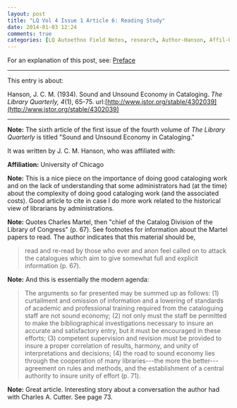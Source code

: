 ```yaml
---
layout: post
title: "LQ Vol 4 Issue 1 Article 6: Reading Study"
date: 2014-01-03 12:24
comments: true
categories: [LQ Autoethno Field Notes, research, Author-Hanson, Affil-University of Chicago]
---
```


For an explanation of this post, see:
[Preface](/blog/2013/08/14/lq-autoethnography-research-journal-preface/)

---

This entry is about:

Hanson, J. C. M. (1934). Sound and Unsound Economy in
Cataloging. *The Library Quarterly, 4*(1), 65-75.
url:[http://www.jstor.org/stable/4302039](http://www.jstor.org/stable/4302039)

---

**Note:** The sixth article of the first issue of the
fourth volume of *The Library Quarterly* is titled
"Sound and Unsound Economy in Cataloging."

It was written by J. C. M. Hanson, who was affiliated
with:

**Affiliation:** University of Chicago

**Note:** This is a nice piece on the importance of doing good
cataloging work and on the lack of understanding that some
administrators had (at the time) about the complexity of doing
good cataloging work (and the associated costs). Good article to
cite in case I do more work related to the historical view of
librarians by administrations. 

**Note:** Quotes Charles Martel, then "chief of the Catalog
Division of the Library of Congress" (p. 67). See footnotes for
information about the Martel papers to read. The author indicates
that this material should be,

> read and re-read by those who ever and anon feel called on to
> attack the catalogues which aim to give somewhat full and
> explicit information (p. 67).

**Note:** And this is essentially the modern agenda:

> The arguments so far presented may be summed up as follows: (1)
> curtailment and omission of information and a lowering of
> standards of academic and professional training required from
> the cataloguing staff are not sound economy; (2) not only must
> the staff be permitted to make the bibliographical
> investigations necessary to insure an accurate and satisfactory
> entry, but it must be encouraged in these efforts; (3) competent
> supervision and revision must be provided to insure a proper
> correlation of results, harmony, and unity of interpretations
> and decisions; (4) the road to sound economy lies through the
> cooperation of many libraries---the more the better---agreement
> on rules and methods, and the establishment of a central
> authority to insure unity of effort (p. 71).

**Note:** Great article. Interesting story about a conversation
the author had with Charles A. Cutter. See page 73.
